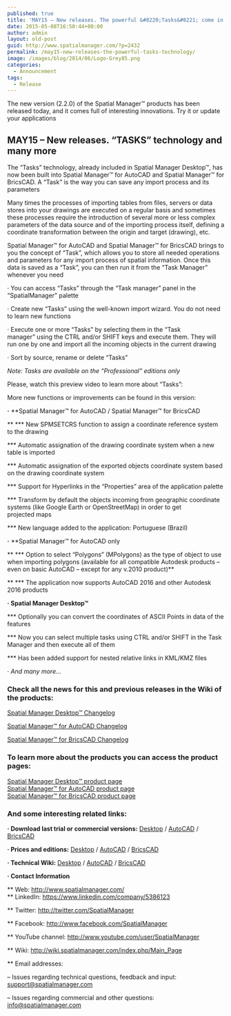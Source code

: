 ```yaml
---
published: true
title: 'MAY15 – New releases. The powerful &#8220;Tasks&#8221; come in'
date: 2015-05-08T16:50:44+00:00
author: admin
layout: old-post
guid: http://www.spatialmanager.com/?p=2432
permalink: /may15-new-releases-the-powerful-tasks-technology/
image: /images/blog/2014/06/Logo-Grey85.png
categories:
  - Announcement
tags:
  - Release
---
```

The new version (2.2.0) of the Spatial Manager™ products has been released today, and <span>it comes</span> <span>full of</span> <span>interesting innovations</span>. Try it or update your applications<!--more-->

## MAY15 &#8211; New releases. &#8220;TASKS&#8221; technology and many more

T<span>he &#8220;Tasks&#8221;</span> <span>technology,</span> <span>already included in</span> Spatial Manager Desktop™, <span>has now been</span> <span>built into</span> Spatial Manager™ for AutoCAD and Spatial Manager™ for BricsCAD. A &#8220;Task&#8221; is the way you can save any import process and its parameters

Many times the processes of importing tables from files, servers or data stores into your drawings are executed on a regular basis and sometimes these processes require the introduction of several more or less complex parameters of the data source and of the importing process itself, defining a coordinate transformation between the origin and target (drawing), etc.

Spatial Manager™ for AutoCAD and Spatial Manager™ for BricsCAD brings to you the concept of “Task”, which allows you to store all needed operations and parameters for any import process of spatial information. Once this data is saved as a &#8220;Task&#8221;, you can then run it from the &#8220;Task Manager&#8221; whenever you need

· You can access &#8220;Tasks&#8221; through the &#8220;Task manager&#8221; panel in the &#8220;SpatialManager&#8221; palette
  
· Create new &#8220;Tasks&#8221; using the <span>well-known</span> import wizard. You do not need to learn new functions
  
· Execute one or more &#8220;Tasks&#8221; by selecting them in the &#8220;Task manager&#8221; using the CTRL and/or SHIFT keys and execute them. They will run one by one and import all the incoming objects in the current drawing
  
· Sort by source, rename or delete &#8220;Tasks&#8221;

_Note: Tasks are available on the &#8220;Professional&#8221; editions only_

Please, watch this preview video to learn more about &#8220;Tasks&#8221;:



<span>More new functions or improvements can be found</span> in this version:

**·** **Spatial Manager™ for AutoCAD / Spatial Manager™ for BricsCAD
  
** \*** New SPMSETCRS function to assign a coordinate reference system to the drawing
  
\*** Automatic assignation of the drawing coordinate system when a new table is imported
  
\*** Automatic assignation of the exported objects coordinate system based on the drawing coordinate system
  
\*** Support for Hyperlinks in the &#8220;Properties&#8221; area of the application palette
  
\*** Transform by default the objects incoming from geographic coordinate systems (like Google Earth or OpenStreetMap) in order to get projected maps
  
\*** New language added to the application: Portuguese (Brazil)

**·** **Spatial Manager™ for AutoCAD only
  
** \*** Option to select &#8220;Polygons&#8221; (MPolygons) as the type of object to use when importing polygons (available for all compatible Autodesk products &#8211; even on basic AutoCAD &#8211; except for any v.2010 product)**
  
** \*** The application now supports AutoCAD 2016 and other Autodesk 2016 products

**· Spatial Manager Desktop™**
  
\*** Optionally you can convert the coordinates of ASCII Points in data of the features
  
\*** Now you can select multiple tasks using CTRL and/or SHIFT in the Task Manager and then execute all of them
  
\*** Has been added support for nested relative links in KML/KMZ files

<span><span>· <em>And many more&#8230;</em></span></span>_<span><span><br /> </span></span>_

### Check all the news for this and previous releases in the Wiki of the products:

<a title="Spatial Manager Desktop™ Wiki Changelog" href="http://wiki.spatialmanager.com/index.php/Spatial_Manager_Desktop%E2%84%A2_Changelog" target="_blank" rel="nofollow"><span>Spatial Manager Desktop™ Changelog</span></a>
  
<a title="Spatial Manager™ for AutoCAD Wiki Changelog" href="http://wiki.spatialmanager.com/index.php/Spatial_Manager%E2%84%A2_for_AutoCAD_Changelog" target="_blank" rel="nofollow"><span>Spatial Manager™ for AutoCAD Changelog</span></a>
  
<a title="Spatial Manager™ for BricsCAD Wiki Changelog" href="http://wiki.spatialmanager.com/index.php/Spatial_Manager%E2%84%A2_for_BricsCAD_Changelog" target="_blank" rel="nofollow"><span>Spatial Manager™ for BricsCAD Changelog</span></a>

### To learn more about the products you can access the product pages:

<p>
  <a title="Spatial Manager™ - Spatial Manager Desktop™" href="http://www.spatialmanager.com/spm-desktop/" target="_blank" rel="nofollow"><span>Spatial Manager Desktop™ product page</span></a><br /> <a title="Spatial Manager™ - Spatial Manager™ for AutoCAD" href="http://www.spatialmanager.com/spm-forautocad/" target="_blank" rel="nofollow"><span>Spatial Manager™ for AutoCAD product page</span></a><br /> <a title="Spatial Manager™ - Spatial Manager™ for BricsCAD" href="http://www.spatialmanager.com/spm-forbricscad/" target="_blank" rel="nofollow"><span>Spatial Manager™ for BricsCAD product page</span></a>
</p>

### And some interesting related links:

**· Download last trial or commercial versions:** <a title="Spatial Manager Desktop Download" href="http://www.spatialmanager.com/download/spatial-manager-desktop/" target="_blank" rel="nofollow"><span>Desktop</span></a> / <a title="Spatial Manager for AutoCAD Download" href="http://www.spatialmanager.com/download/spatial-manager-autocad/" target="_blank" rel="nofollow">AutoCAD</a> / <a title="Spatial Manager for BricsCAD Download" href="http://www.spatialmanager.com/download/spatial-manager-bricscad/" target="_blank" rel="nofollow">BricsCAD</a>
  
**· Prices and editions:** <a title="Spatial Manager Desktop prices page" href="http://www.spatialmanager.com/spm-desktop-prices/" target="_blank" rel="nofollow"><span>Desktop</span></a> / <a title="Spatial Manager for AutoCAD prices page" href="http://www.spatialmanager.com/spm-forautocad-prices/" target="_blank" rel="nofollow">AutoCAD</a> / <a title="Spatial Manager for BricsCAD prices page" href="http://www.spatialmanager.com/spm-forbricscad-prices/" target="_blank" rel="nofollow">BricsCAD</a>
  
**· Technical Wiki:** <a title="Spatial Manager Desktop Wiki Introduction" href="http://wiki.spatialmanager.com/index.php/Spatial_Manager_Desktop%E2%84%A2" target="_blank" rel="nofollow"><span>Desktop</span></a> / <a title="Spatial Manager for AutoCAD Wiki Introduction" href="http://wiki.spatialmanager.com/index.php/Spatial_Manager%E2%84%A2_for_AutoCAD" target="_blank" rel="nofollow">AutoCAD</a> / <a title="Spatial Manager for BricsCAD Wiki Introduction" href="http://wiki.spatialmanager.com/index.php/Spatial_Manager%E2%84%A2_for_BricsCAD" target="_blank" rel="nofollow">BricsCAD</a>
  
**· Contact Information**
  
** Web: <a title="Spatial Manager Web" href="http://www.spatialmanager.com/" target="_blank" rel="nofollow">http://www.spatialmanager.com/<br /> </a>** LinkedIn: <a title="Spatial Manager on LinkedIn" href="https://www.linkedin.com/company/5386123" target="_blank" rel="nofollow">https://www.linkedin.com/company/5386123</a>
  
** Twitter: <a title="Spatial Manager on Twitter" href="http://twitter.com/SpatialManager" target="_blank" rel="nofollow">http://twitter.com/SpatialManager</a>
  
** Facebook: <a title="Spatial Manager on Facebook" href="http://www.facebook.com/SpatialManager" target="_blank" rel="nofollow">http://www.facebook.com/SpatialManager</a>
  
** YouTube channel: <a title="Spatial Manager YouTube channel" href="http://www.youtube.com/user/SpatialManager" target="_blank" rel="nofollow">http://www.youtube.com/user/SpatialManager</a>
  
** Wiki: <a title="Spatial Manager Wiki" href="http://wiki.spatialmanager.com/index.php/Main_Page" target="_blank" rel="nofollow">http://wiki.spatialmanager.com/index.php/Main_Page</a>
  
** Email addresses:
  
&#8211; Issues regarding technical questions, feedback and input: <a title="Spatial Manager Support" href="mailto:support@spatialmanager.com" target="_blank" rel="nofollow">support@spatialmanager.com</a>
  
&#8211; Issues regarding commercial and other questions: <a title="Spatial Manager Info" href="mailto:info@spatialmanager.com" target="_blank" rel="nofollow">info@spatialmanager.com</a>